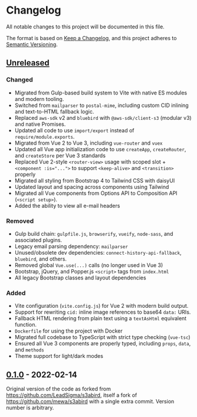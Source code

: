 # Changelog

All notable changes to this project will be documented in this file.

The format is based on [Keep a Changelog](https://keepachangelog.com/en/1.1.0/),
and this project adheres to [Semantic Versioning](https://semver.org/spec/v2.0.0.html).

## [Unreleased]

### Changed

- Migrated from Gulp-based build system to Vite with native ES modules and modern tooling.
- Switched from `mailparser` to `postal-mime`, including custom CID inlining and text-to-HTML fallback logic.
- Replaced `aws-sdk` v2 and `bluebird` with `@aws-sdk/client-s3` (modular v3) and native Promises.
- Updated all code to use `import/export` instead of `require/module.exports`.
- Migrated from Vue 2 to Vue 3, including `vue-router` and `vuex`
- Updated all Vue app initialization code to use `createApp`, `createRouter`, and `createStore` per Vue 3 standards
- Replaced Vue 2-style `<router-view>` usage with scoped slot + `<component :is="...">` to support `<keep-alive>` and `<transition>` properly
- Migrated all styling from Bootstrap 4 to Tailwind CSS with daisyUI
- Updated layout and spacing across components using Tailwind
- Migrated all Vue components from Options API to Composition API (`<script setup>`).
- Added the ability to view all e-mail headers

### Removed

- Gulp build chain: `gulpfile.js`, `browserify`, `vueify`, `node-sass`, and associated plugins.
- Legacy email parsing dependency: `mailparser`
- Unused/obsolete dev dependencies: `connect-history-api-fallback`, `bluebird`, and others.
- Removed global `Vue.use(...)` calls (no longer used in Vue 3)
- Bootstrap, jQuery, and Popper.js `<script>` tags from `index.html`
- All legacy Bootstrap classes and layout dependencies

### Added

- Vite configuration (`vite.config.js`) for Vue 2 with modern build output.
- Support for rewriting `cid:` inline image references to base64 `data:` URIs.
- Fallback HTML rendering from plain text using a `textAsHtml` equivalent function.
- `Dockerfile` for using the project with Docker
- Migrated full codebase to TypeScript with strict type checking (`vue-tsc`)
- Ensured all Vue 3 components are properly typed, including `props`, `data`, and `methods`
- Theme support for light/dark modes

## [0.1.0] - 2022-02-14

Original version of the code as forked from <https://github.com/LeadSigma/s3abird>, itself a fork of <https://github.com/mewa/s3abird> with a single extra commit. Version number is arbitrary.

[unreleased]: https://github.com/ilyvion/s3abird/compare/forked...HEAD
[0.1.0]: https://github.com/ilyvion/s3abird/compare/a1d566eafbb31e8b0719eaf5fcd2b679fb5c4f2a...forked
